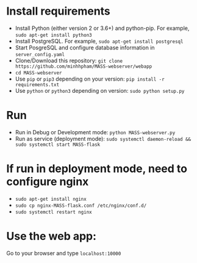 # Install requirements
 * Install Python (either version 2 or 3.6+) and python-pip. For example, `sudo apt-get install python3`
 * Install PostgreSQL. For example, `sudo apt-get install postgresql`
 * Start PosgreSQL and configure database information in `server_config.yaml`
 * Clone/Download this repository: `git clone https://github.com/minhhpham/MASS-webserver/webapp`
 * `cd MASS-webserver`
 * Use `pip` or `pip3` depending on your version: `pip install -r requirements.txt`
 * Use `python` or `python3` depending on version: `sudo python setup.py`


# Run
 * Run in Debug or Development mode: `python MASS-webserver.py`
 * Run as service (deployment mode): `sudo systemctl daemon-reload && sudo systemctl start MASS-flask`

# If run in deployment mode, need to configure nginx
 * `sudo apt-get install nginx`
 * `sudo cp nginx-MASS-flask.conf /etc/nginx/conf.d/`
 * `sudo systemctl restart nginx`

# Use the web app:
Go to your browser and type `localhost:10000`